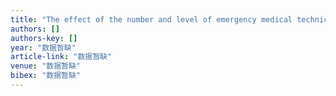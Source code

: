 ```yaml
---
title: "The effect of the number and level of emergency medical technicians on patient outcomes following out of hospital cardiac arrest in Taipei"
authors: []
authors-key: []
year: "数据暂缺"
article-link: "数据暂缺"
venue: "数据暂缺"
bibex: "数据暂缺"
---
```

